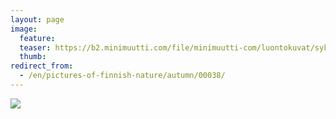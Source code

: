 ```yaml
---
layout: page
image:
  feature:
  teaser: https://b2.minimuutti.com/file/minimuutti-com/luontokuvat/syksy/DSC15118-245px.jpg
  thumb:
redirect_from:
  - /en/pictures-of-finnish-nature/autumn/00038/
---
```


![](https://b2.minimuutti.com/file/minimuutti-com/luontokuvat/syksy/DSC15118-800px.jpg)
